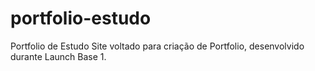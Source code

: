 # portfolio-estudo
Portfolio de Estudo
Site voltado para criação de Portfolio, desenvolvido durante Launch Base 1.
